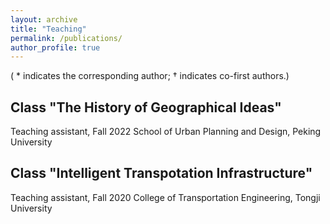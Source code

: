 ```yaml
---
layout: archive
title: "Teaching"
permalink: /publications/
author_profile: true
---
```


( * indicates the corresponding author; † indicates co-first authors.)

<!-- ![text](/images/profile.png){: .align-left width="100px"; padding-right: "20px"} -->

<!-- <figure class="align-left" style="width: 100px; padding-right: 20px;">
  <img src="/images/profile.png" alt="Your Figure">
  <figcaption>Figure 1: Your Figure Caption</figcaption>
</figure> -->

Class "The History of Geographical Ideas"
----
Teaching assistant, Fall 2022
School of Urban Planning and Design, Peking University


Class "Intelligent Transpotation Infrastructure"
----
Teaching assistant, Fall 2020
College of Transportation Engineering, Tongji University
